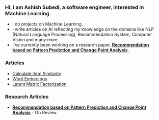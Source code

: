 ### Hi, I am Ashish Subedi, a software engineer, interested in Machine Learning

* I do projects on Machine Learning.
* I write articles on AI reflecting my knowledge on the domains like NLP (Natural Language Processing), Recommendation System, Computer Vision and many more.
* I've currently been working on a research paper, **[Recommendation based on Pattern Prediction and Change Point Analysis](https://www.researchgate.net/publication/344397561_Recommendation_based_on_Pattern_Prediction_Change_Point_Analysis)**.

### Articles
* [Calculate Item Similarity](https://medium.com/swlh/calculate-item-similarity-d7a6255c912d)
* [Word Embedings](https://medium.com/analytics-vidhya/word-embeddings-b859184304fe)
* [Latent Matrix Factorization](https://medium.com/swlh/latent-matrix-factorization-6fa1cd0b2e5f)

### Research Articles
* **[Recommendation based on Pattern Prediction and Change Point Analysis](https://www.researchgate.net/publication/344397561_Recommendation_based_on_Pattern_Prediction_Change_Point_Analysis)** - On Review





